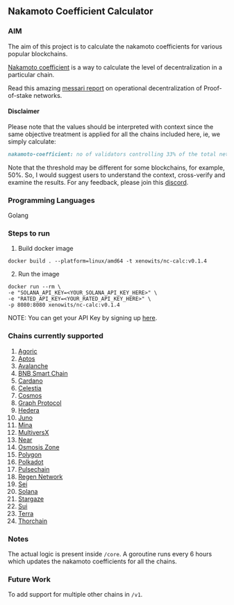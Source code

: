 ## Nakamoto Coefficient Calculator

### AIM

The aim of this project is to calculate the nakamoto coefficients for various popular blockchains.

[Nakamoto coefficient](https://news.earn.com/quantifying-decentralization-e39db233c28e) is a way to calculate the level of decentralization in a particular chain.

Read this amazing [messari report](https://messari.io/report/evaluating-validator-decentralization-geographic-and-infrastructure-distribution-in-proof-of-stake-networks) on operational decentralization of Proof-of-stake networks.

#### Disclaimer

Please note that the values should be interpreted with context since the same objective treatment is applied for all the chains included here, ie,
we simply calculate:
```markdown
nakamoto-coefficient: no of validators controlling 33% of the total network stake
```

Note that the threshold may be different for some blockchains, for example, 50%.
So, I would suggest users to understand the context, cross-verify and examine the results. For any feedback, please join this [discord](https://discord.gg/Una8qmFg).

### Programming Languages

Golang

### Steps to run
1. Build docker image
```shell
docker build . --platform=linux/amd64 -t xenowits/nc-calc:v0.1.4
```
2. Run the image
```shell
docker run --rm \
-e "SOLANA_API_KEY=<YOUR_SOLANA_API_KEY_HERE>" \
-e "RATED_API_KEY=<YOUR_RATED_API_KEY_HERE>" \
-p 8080:8080 xenowits/nc-calc:v0.1.4
```

NOTE: You can get your API Key by signing up [here](https://www.validators.app/users/sign_up?locale=en&network=mainnet).

### Chains currently supported

1. [Agoric](https://agoric.com/)
2. [Aptos](https://aptosfoundation.org/)
3. [Avalanche](https://www.avax.network/)
4. [BNB Smart Chain](https://www.bnbchain.org)
5. [Cardano](https://cardano.org/)
6. [Celestia](https://celestia.org/)
7. [Cosmos](https://cosmos.network/)
8. [Graph Protocol](https://thegraph.com/)
9. [Hedera](https://hedera.com/)
10. [Juno](https://www.junonetwork.io/)
11. [Mina](https://minaprotocol.com/)
12. [MultiversX](https://multiversx.com/)
13. [Near](https://near.org/)
14. [Osmosis Zone](https://osmosis.zone/)
15. [Polygon](https://polygon.technology/)
16. [Polkadot](https://polkadot.network/)
17. [Pulsechain](https://pulsechain.com/)
18. [Regen Network](https://www.regen.network/)
19. [Sei](https://sei.io/)
20. [Solana](https://solana.com/)
21. [Stargaze](https://stargaze.zone/)
22. [Sui](https://sui.io/)
23. [Terra](https://www.terra.money/)
24. [Thorchain](https://www.thorchain.com/)

### Notes

The actual logic is present inside `/core`. A goroutine runs every 6 hours which updates the nakamoto coefficients for all the chains.

### Future Work

To add support for multiple other chains in `/v1`.
